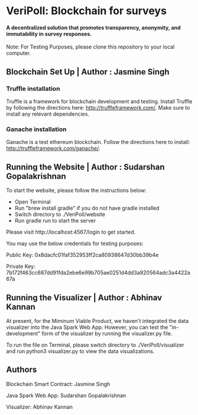 # VeriPoll: Blockchain for surveys
#### A decentralized solution that promotes transparency, anonymity, and immutability in survey responses.  

Note: For Testing Purposes, please clone this repository to your local computer.

## Blockchain Set Up  | Author : Jasmine Singh

### Truffle installation
Truffle is a framework for blockchain development and testing.  Install Truffle by following the directions here: http://truffleframework.com/.  Make sure to install any relevant dependencies.

### Ganache installation
Ganache is a test ethereum blockchain.  Follow the directions here to install: http://truffleframework.com/ganache/.  

## Running the Website | Author : Sudarshan Gopalakrishnan
To start the website, please follow the instructions below:
- Open Terminal
- Run "brew install gradle" if you do not have gradle installed
- Switch directory to ./VeriPoll/website
- Run gradle run to start the server

Please visit http://localhost:4567/login to get started.

You may use the below credentials for testing purposes:

Public Key: 0x8dacfc01faf352953ff2ca80938647d30bb39b4e

Private Key: 7b172f463cc687dd91fda2ebe6e99b705ae0251d4dd3a920564adc3a4422a67a


## Running the Visualizer | Author : Abhinav Kannan
At present, for the Miminum Viable Product, we haven't integrated the data visualizer into the Java Spark Web App.
However, you can test the "in-development" form of the visualizer by running the visualizer.py file.

To run the file on Terminal, please switch directory to ./VeriPoll/visualizer and run python3 visualizer.py to view the data visualizations.


## Authors
Blockchain Smart Contract: Jasmine Singh

Java Spark Web App: Sudarshan Gopalakrishnan

Visualizer: Abhinav Kannan
